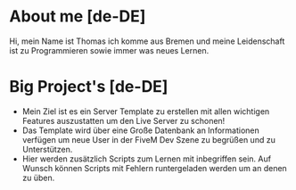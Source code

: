 # About me [de-DE]
Hi, mein Name ist Thomas ich komme aus Bremen und meine Leidenschaft ist zu Programmieren sowie immer was neues Lernen.


# Big Project's [de-DE]
- Mein Ziel ist es ein Server Template zu erstellen mit allen wichtigen Features auszustatten um den Live Server zu schonen!
- Das Template wird über eine Große Datenbank an Informationen verfügen um neue User in der FiveM Dev Szene zu begrüßen und zu Unterstützen.
- Hier werden zusätzlich Scripts zum Lernen mit inbegriffen sein. Auf Wunsch können Scripts mit Fehlern runtergeladen werden um an denen zu üben.
